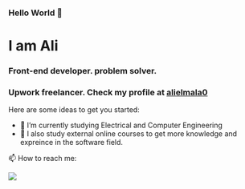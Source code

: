 ### Hello World 👋
<h1> I am Ali </h1>
<h3>Front-end developer. problem solver.
</h3>
<h3> Upwork freelancer. Check my profile at <a href="https://www.upwork.com/freelancers/alielmala0">alielmala0</a> </h3>

Here are some ideas to get you started:

- 🔭 I’m currently studying Electrical and Computer Engineering
- 🌱 I also study external online courses to get more knowledge and expreince in the software field.

</div>

📫 How to reach me: 

 <a href="https://www.linkedin.com/in/alielmala"><img src="https://img.shields.io/badge/LinkedIn-0077B5?style=for-the-badge&logo=linkedin&logoColor=white"></a>
